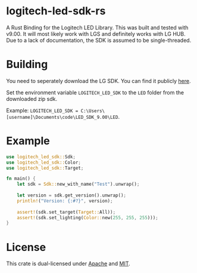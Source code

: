 # logitech-led-sdk-rs
A Rust Binding for the Logitech LED Library. This was built and tested with v9.00. It will most likely work with LGS and definitely works with LG HUB. 
Due to a lack of documentation, the SDK is assumed to be single-threaded.

# Building
You need to seperately download the LG SDK. You can find it publicly [here](https://www.logitechg.com/en-us/innovation/developer-lab.html).

Set the environment variable `LOGITECH_LED_SDK` to the `LED` folder from the downloaded zip sdk.

Example: `LOGITECH_LED_SDK = C:\Users\[username]\Documents\code\LED_SDK_9.00\LED`.

# Example
```rust
use logitech_led_sdk::Sdk;
use logitech_led_sdk::Color;
use logitech_led_sdk::Target;

fn main() {
    let sdk = Sdk::new_with_name("Test").unwrap();
    
    let version = sdk.get_version().unwrap();
    println!("Version: {:#?}", version);
    
    assert!(sdk.set_target(Target::All));
    assert!(sdk.set_lighting(Color::new(255, 255, 255)));
}
```

# License
This crate is dual-licensed under [Apache](./LICENSE-APACHE) and [MIT](LICENSE-MIT).
